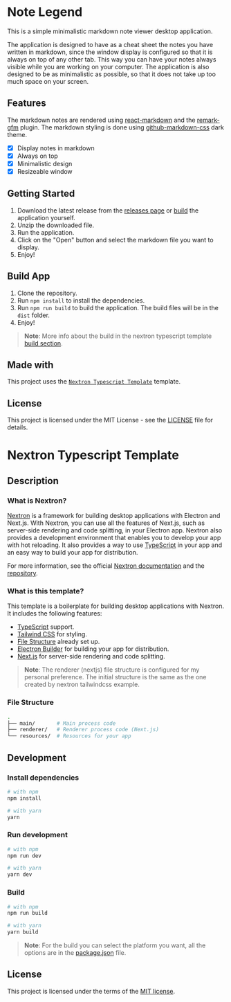 # Note Legend

This is a simple minimalistic markdown note viewer desktop application.

The application is designed to have as a cheat sheet the notes you have written in markdown, since the window display is configured so that it is always on top of any other tab. This way you can have your notes always visible while you are working on your computer. The application is also designed to be as minimalistic as possible, so that it does not take up too much space on your screen.

## Features

The markdown notes are rendered using [react-markdown](https://github.com/remarkjs/react-markdown) and the [remark-gfm](https://github.com/remarkjs/remark-gfm) plugin. The markdown styling is done using [github-markdown-css](https://github.com/sindresorhus/github-markdown-css) dark theme.

- [x] Display notes in markdown
- [x] Always on top
- [x] Minimalistic design
- [x] Resizeable window

## Getting Started

1. Download the latest release from the [releases page](https://github.com/Sergimayol/note-legend/releases) or [build](#build-app) the application yourself.
2. Unzip the downloaded file.
3. Run the application.
4. Click on the "Open" button and select the markdown file you want to display.
5. Enjoy!

## Build App

1. Clone the repository.
2. Run `npm install` to install the dependencies.
3. Run `npm run build` to build the application. The build files will be in the `dist` folder.
4. Enjoy!

> **Note**: More info about the build in the nextron typescript template [build section](#build).

## Made with

This project uses the [`Nextron Typescript Template`](#nextron-typescript-template) template.

## License

This project is licensed under the MIT License - see the [LICENSE](LICENSE) file for details.

# Nextron Typescript Template

## Description

### What is Nextron?

[Nextron](https://github.com/saltyshiomix/nextron) is a framework for building desktop applications with Electron and Next.js. With Nextron, you can use all the features of Next.js, such as server-side rendering and code splitting, in your Electron app. Nextron also provides a development environment that enables you to develop your app with hot reloading. It also provides a way to use [TypeScript](https://github.com/microsoft/TypeScript) in your app and an easy way to build your app for distribution.

For more information, see the official [Nextron documentation](https://github.com/saltyshiomix/nextron) and the [repository](https://github.com/saltyshiomix/nextron).

### What is this template?

This template is a boilerplate for building desktop applications with Nextron. It includes the following features:

- [TypeScript](https://github.com/microsoft/TypeScript) support.
- [Tailwind CSS](https://tailwindcss.com/) for styling.
- [File Structure](#file-structure) already set up.
- [Electron Builder](https://www.electron.build/configuration/configuration) for building your app for distribution.
- [Next.js](https://nextjs.org/) for server-side rendering and code splitting.

> **Note**: The renderer (nextjs) file structure is configured for my personal preference. The initial structure is the same as the one created by nextron tailwindcss example.

### File Structure

```bash
.
├── main/       # Main process code
├── renderer/   # Renderer process code (Next.js)
└── resources/  # Resources for your app
```

## Development

### Install dependencies

```bash
# with npm
npm install

# with yarn
yarn
```

### Run development

```bash
# with npm
npm run dev

# with yarn
yarn dev
```

### Build

```bash
# with npm
npm run build

# with yarn
yarn build
```

> **Note**: For the build you can select the platform you want, all the options are in the [package.json](package.json) file.

## License

This project is licensed under the terms of the [MIT license](./LICENSE).
